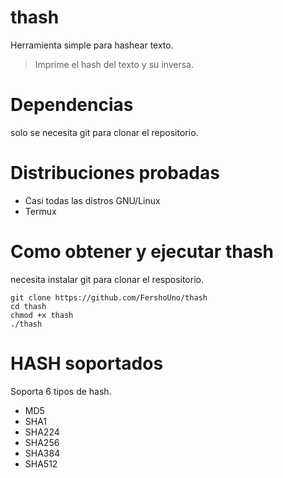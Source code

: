 # thash
Herramienta simple para hashear texto.
> Imprime el hash del texto y su inversa.

# Dependencias
 solo se necesita git para clonar el repositorio.

# Distribuciones probadas
* Casi todas las distros GNU/Linux
* Termux

# Como obtener y ejecutar thash
necesita instalar git para clonar el respositorio.
~~~
git clone https://github.com/FershoUno/thash
cd thash
chmod +x thash
./thash
~~~

# HASH soportados
Soporta 6 tipos de hash.
* MD5
* SHA1
* SHA224
* SHA256
* SHA384
* SHA512
